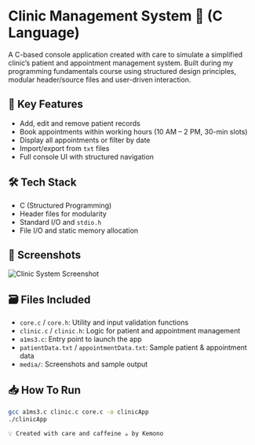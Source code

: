 # Clinic Management System 🏥 (C Language)

A C-based console application created with care to simulate a simplified clinic’s patient and appointment management system.
Built during my programming fundamentals course using structured design principles, modular header/source files and user-driven interaction.

## 🧠 Key Features

- Add, edit and remove patient records  
- Book appointments within working hours (10 AM – 2 PM, 30-min slots)  
- Display all appointments or filter by date  
- Import/export from `txt` files  
- Full console UI with structured navigation

## 🛠️ Tech Stack

- C (Structured Programming)
- Header files for modularity
- Standard I/O and `stdio.h`
- File I/O and static memory allocation

## 📸 Screenshots

![Clinic System Screenshot](./media/Screenshot_Clinic.png)

## 🗃️ Files Included

- `core.c` / `core.h`: Utility and input validation functions  
- `clinic.c` / `clinic.h`: Logic for patient and appointment management  
- `a1ms3.c`: Entry point to launch the app  
- `patientData.txt` / `appointmentData.txt`: Sample patient & appointment data  
- `media/`: Screenshots and sample output

## 📥 How To Run

```bash
gcc a1ms3.c clinic.c core.c -o clinicApp
./clinicApp

💡 Created with care and caffeine ☕ by Kemono
